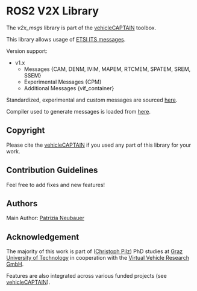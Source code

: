 # ROS2 V2X Library
The *v2x_msgs* library is part of the [vehicleCAPTAIN](https://github.com/virtual-vehicle/vehicle_captain) toolbox.

This library allows usage of [ETSI ITS messages](https://forge.etsi.org/rep/ITS/asn1).

Version support:
* v1.x
    * Messages {CAM, DENM, IVIM, MAPEM, RTCMEM, SPATEM, SREM, SSEM}
    * Experimental Messages {CPM}
    * Additional Messages {vif_container}

Standardized, experimental and custom messages are sourced [here](https://github.com/virtual-vehicle/vehicle_captain_its_asn1_specifications/).

Compiler used to generate messages is loaded from [here](https://github.com/virtual-vehicle/vehicle_captain_asn1_parser).

## Copyright
Please cite the [vehicleCAPTAIN](https://github.com/virtual-vehicle/vehicle_captain/blob/main/LITERATURE.md) if you used any part of this library for your work.

## Contribution Guidelines
Feel free to add fixes and new features!

## Authors
Main Author: [Patrizia Neubauer](https://github.com/patrizianeubauer)

## Acknowledgement
The majority of this work is part of ([Christoph Pilz](https://www.researchgate.net/profile/Christoph-Pilz)) PhD studies at [Graz University of Technology](https://www.tugraz.at/home) in cooperation with the [Virtual Vehicle Research GmbH](https://www.v2c2.at/).

Features are also integrated across various funded projects (see [vehicleCAPTAIN](https://github.com/virtual-vehicle/vehicle_captain)).

